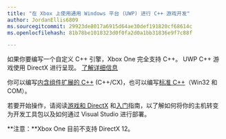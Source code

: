 ```yaml
---
title: "在 Xbox 上使用通用 Windows 平台 (UWP) 进行 C++ 游戏开发"
author: JordanEllis6809
ms.sourcegitcommit: 29923de8017a6915d64ae30def191820cf68614c
ms.openlocfilehash: 81b78be1018323d0f0fa2d0a1bb31836e9f7c88f

---
```


如果你要编写一个自定义 C++ 引擎，Xbox One 完全支持 C++。 UWP C++ 游戏使用 DirectX 进行呈现。 [了解详细信息](https://msdn.microsoft.com/en-us/library/windows/desktop/ee663274(v=vs.85).aspx)

你可以编写[内含组件扩展的 C++](https://msdn.microsoft.com/en-us/library/windows/apps/hh699871.aspx) (C++/CX)，也可以编写[标准 C++](https://msdn.microsoft.com/en-us/library/windows/apps/mt592904.aspx)（Win32 和 COM）。

若要开始操作，请阅读[游戏和 DirectX](https://msdn.microsoft.com/windows/uwp/gaming/index) 和[入门](https://msdn.microsoft.com/en-us/windows/uwp/xbox-apps/index)指南，以了解如何将你的主机转变为开发工具包以及如何通过 Visual Studio 进行部署。

**注意：**Xbox One 目前不支持 DirectX 12。




<!--HONumber=Jun16_HO5-->


